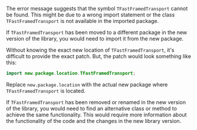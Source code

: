 The error message suggests that the symbol `TFastFramedTransport` cannot be found. This might be due to a wrong import statement or the class `TFastFramedTransport` is not available in the imported package. 

If `TFastFramedTransport` has been moved to a different package in the new version of the library, you would need to import it from the new package. 

Without knowing the exact new location of `TFastFramedTransport`, it's difficult to provide the exact patch. But, the patch would look something like this:

```java
import new.package.location.TFastFramedTransport;
```

Replace `new.package.location` with the actual new package where `TFastFramedTransport` is located. 

If `TFastFramedTransport` has been removed or renamed in the new version of the library, you would need to find an alternative class or method to achieve the same functionality. This would require more information about the functionality of the code and the changes in the new library version.